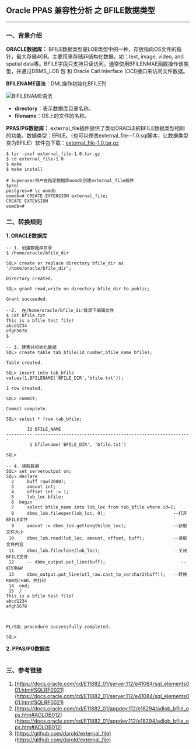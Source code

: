 ## Oracle PPAS 兼容性分析 之 BFILE数据类型
---

### 一、背景介绍
**ORACLE数据库：**
BFILE数据类型是LOB类型中的一种，存放指向OS文件的指针，最大存储4GB。主要用来存储非结构化数据，如：text, image, video, and spatial data等。BFILE字段只支持只读访问。通常使用BFILENMAE函数操作该类型，并通过DBMS_LOB 包 和 Oracle Call Interface (OCI)接口来访问文件数据。

**BFILENAME语法**：DML操作初始化BFILE列

![BIFILENAME语法](https://docs.oracle.com/cd/E11882_01/server.112/e41084/img/bfilename.gif)

+ **directory**：表示数据库目录名称。
+ **filename**：OS上的文件的名称。


**PPAS/PG数据库：**
external_file插件提供了类似ORACLE的BFILE数据类型相同的功能。数据类型：EFILE。（也可以修改external_file--1.0.sql脚本，让数据类型变为BFILE）软件包下载：[external_file-1.0.tar.gz](https://github.com/darold/external_file/archive/v1.0.tar.gz)
```
$ tar -zxvf external_file-1.0.tar.gz
$ cd external_file-1.0
$ make
$ make install

# Superuser用户在指定数据库oomdb创建external_file插件
$psql
postgres=# \c oomdb
oomdb=# CREATE EXTENSION external_file;
CREATE EXTENSION
oomdb=#
```

### 二、转换规则
**1. ORACLE数据库**
```
-- 1. 创建数据库目录
$ /home/oracle/bfile_dir

SQL> create or replace directory bfile_dir as '/home/oracle/bfile_dir';

Directory created.

SQL> grant read,write on directory bfile_dir to public;

Grant succeeded.

--2.  在/home/oracle/bfile_dir目录下编辑文件
$ cat bfile.txt 
This is a bfile test file!
abcd1234
efgh5678
$

-- 3. 建表并初始化数据
SQL> create table tab_bfile(id number,bfile_name bfile);

Table created.

SQL> insert into tab_bfile values(1,BFILENAME('BFILE_DIR','bfile.txt'));

1 row created.

SQL> commit;

Commit complete.

SQL> select * from tab_bfile;

        ID BFILE_NAME
---------- ------------------------------------------------------------
         1 bfilename('BFILE_DIR', 'bfile.txt')

SQL> 

-- 4. 读取数据
SQL> set serveroutput on;
SQL> declare
  2     buff raw(2000);
  3     amount int;
  4     offset int := 1;
  5     lob_loc bfile;
  6  begin
  7     select bfile_name into lob_loc from tab_bfile where id=1;
  8     dbms_lob.fileopen(lob_loc, 0);                          --打开BFILE文件
  9     amount := dbms_lob.getlength(lob_loc);                  --获取文件大小
 10     dbms_lob.read(lob_loc, amount, offset, buff);           --读取文件内容
 11     dbms_lob.fileclose(lob_loc);                            --关闭BFILE文件
 12     -- dbms_output.put_line(buff);                             --打印RAW
 13     dbms_output.put_line(utl_raw.cast_to_varchar2(buff));   --转换RAW为CHAR，并打印
 14  end;
 15  /
This is a bfile test file!
abcd1234
efgh5678



PL/SQL procedure successfully completed.

SQL> 
```

**2. PPAS/PG数据库**
```
```

### 三、参考链接
1. [https://docs.oracle.com/cd/E11882_01/server.112/e41084/sql_elements001.htm#SQLRF0021](https://docs.oracle.com/cd/E11882_01/server.112/e41084/sql_elements001.htm#SQLRF0021)
2. [https://docs.oracle.com/cd/E11882_01/appdev.112/e18294/adlob_bfile_ops.htm#ADLOB012](https://docs.oracle.com/cd/E11882_01/appdev.112/e18294/adlob_bfile_ops.htm#ADLOB012)
3. [https://github.com/darold/external_file](https://github.com/darold/external_file)
